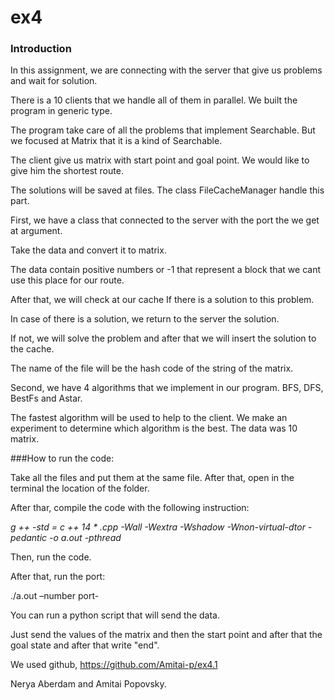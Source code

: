 # ex4

### Introduction
In this assignment,  we are connecting with the server that give us problems and wait for solution.

There is a 10 clients that we handle all of them in parallel. We built the program in generic type. 

The program take care of all the problems that implement Searchable. But we focused at Matrix that it is a kind of Searchable. 

The client give us matrix with start point and goal point. We would like to give him the shortest route.  

The solutions will be saved at files. The class FileCacheManager handle this part. 

First, we have a class that connected to the server with the port the we get at argument. 

Take the data and convert it to matrix.  

The data contain positive numbers or -1 that represent a block that we cant use this place for our route. 

After that, we will check at our cache If there is a solution to this problem. 

In case of there is a solution, we return to the server the solution. 

If not, we will solve the problem and after that we will insert the solution to the cache. 

The name of the file will be the hash code of the string of the matrix.

Second, we have 4 algorithms that we implement in our program. BFS, DFS, BestFs and Astar. 

The fastest algorithm will be used to help to the client. 
We make an experiment to determine which algorithm is the best. The data was 10 matrix.

###How to run the code:

Take all the files and put them at the same file. After that, open in the terminal the location of the folder.

After thar, compile the code with the following instruction:

_g ++ -std = c ++ 14 * .cpp -Wall -Wextra -Wshadow -Wnon-virtual-dtor -pedantic -o a.out -pthread_

Then, run the code.

After that, run the port:	

./a.out –number port-

You can run a python script that will send the data. 

Just send the values of the matrix and then the start point and after that the goal state and after that write "end".

We used github, https://github.com/Amitai-p/ex4.1


Nerya Aberdam and Amitai Popovsky.
